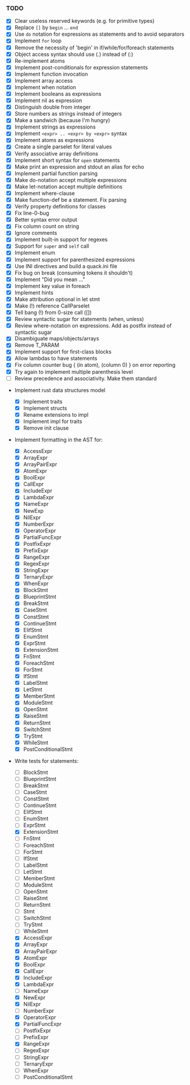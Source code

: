 ### TODO

- [x] Clear useless reserved keywords (e.g. for primitive types)
- [x] Replace `[]` by `begin` ... `end`
- [x] Use `do` notation for expressions as statements and to avoid separators
- [x] Implement `for` loop
- [x] Remove the necessity of 'begin' in if/while/for/foreach statements
- [x] Object access syntax should use (.) instead of (:)
- [x] Re-implement atoms
- [x] Implement post-conditionals for expression statements
- [x] Implement function invocation
- [x] Implement array access
- [x] Implement when notation
- [x] Implement booleans as expressions
- [x] Implement nil as expression
- [x] Distinguish double from integer
- [x] Store numbers as strings instead of integers
- [x] Make a sandwich (because I'm hungry)
- [x] Implement strings as expressions
- [x] Implement `<expr> .. <expr> by <expr>` syntax
- [x] Implement atoms as expressions
- [x] Create a single parselet for literal values
- [x] Verify associative array definitions
- [x] Implement short syntax for `open` statements
- [x] Make print an expression and stdout an alias for echo
- [x] Implement partial function parsing
- [x] Make do-notation accept multiple expressions
- [x] Make let-notation accept multiple definitions
- [x] Implement where-clause
- [x] Make function-def be a statement. Fix parsing
- [x] Verify property definitions for classes
- [x] Fix line-0-bug
- [x] Better syntax error output
- [x] Fix column count on string
- [x] Ignore comments
- [x] Implement built-in support for regexes
- [x] Support for `super` and `self` call
- [x] Implement enum
- [x] Implement support for parenthesized expressions
- [x] Use INI directives and build a quack.ini file
- [x] Fix bug on break (consuming tokens it shouldn't)
- [x] Implement "Did you mean ..."
- [x] Implement key value in foreach
- [x] Implement hints
- [x] Make attribution optional in let stmt
- [x] Make (!) reference CallParselet
- [x] Tell bang (!) from 0-size call ([])
- [x] Review syntactic sugar for statements (when, unless)
- [x] Review where-notation on expressions. Add as postfix instead of syntactic sugar
- [x] Disambiguate maps/objects/arrays
- [x] Remove T_PARAM
- [x] Implement support for first-class blocks
- [x] Allow lambdas to have statements
- [x] Fix column counter bug { (in atom), (column 0) } on error reporting
- [x] Try again to implement multiple parenthesis level
- [ ] Review precedence and associativity. Make them standard

- Implement rust data structures model
  - [x] Implement traits
  - [x] Implement structs
  - [x] Rename extensions to impl
  - [x] Implement impl for traits
  - [x] Remove init clause

- Implement formatting in the AST for:
  - [x] AccessExpr
  - [x] ArrayExpr
  - [x] ArrayPairExpr
  - [x] AtomExpr
  - [x] BoolExpr
  - [x] CallExpr
  - [x] IncludeExpr
  - [x] LambdaExpr
  - [x] NameExpr
  - [x] NewExp
  - [x] NilExpr
  - [x] NumberExpr
  - [x] OperatorExpr
  - [x] PartialFuncExpr
  - [x] PostfixExpr
  - [x] PrefixExpr
  - [x] RangeExpr
  - [x] RegexExpr
  - [x] StringExpr
  - [x] TernaryExpr
  - [x] WhenExpr
  - [x] BlockStmt
  - [x] BlueprintStmt
  - [x] BreakStmt
  - [x] CaseStmt
  - [x] ConstStmt
  - [x] ContinueStmt
  - [x] ElifStmt
  - [x] EnumStmt
  - [x] ExprStmt
  - [x] ExtensionStmt
  - [x] FnStmt
  - [x] ForeachStmt
  - [x] ForStmt
  - [x] IfStmt
  - [x] LabelStmt
  - [x] LetStmt
  - [x] MemberStmt
  - [x] ModuleStmt
  - [x] OpenStmt
  - [x] RaiseStmt
  - [x] ReturnStmt
  - [x] SwitchStmt
  - [x] TryStmt
  - [x] WhileStmt
  - [x] PostConditionalStmt

- Write tests for statements:

  - [ ] BlockStmt
  - [ ] BlueprintStmt
  - [ ] BreakStmt
  - [ ] CaseStmt
  - [ ] ConstStmt
  - [ ] ContinueStmt
  - [ ] ElifStmt
  - [ ] EnumStmt
  - [ ] ExprStmt
  - [x] ExtensionStmt
  - [ ] FnStmt
  - [ ] ForeachStmt
  - [ ] ForStmt
  - [ ] IfStmt
  - [ ] LabelStmt
  - [ ] LetStmt
  - [ ] MemberStmt
  - [ ] ModuleStmt
  - [ ] OpenStmt
  - [ ] RaiseStmt
  - [ ] ReturnStmt
  - [ ] Stmt
  - [ ] SwitchStmt
  - [ ] TryStmt
  - [ ] WhileStmt
  - [x] AccessExpr
  - [x] ArrayExpr
  - [x] ArrayPairExpr
  - [x] AtomExpr
  - [x] BoolExpr
  - [x] CallExpr
  - [x] IncludeExpr
  - [x] LambdaExpr
  - [ ] NameExpr
  - [x] NewExpr
  - [x] NilExpr
  - [ ] NumberExpr
  - [x] OperatorExpr
  - [x] PartialFuncExpr
  - [ ] PostfixExpr
  - [ ] PrefixExpr
  - [x] RangeExpr
  - [ ] RegexExpr
  - [ ] StringExpr
  - [ ] TernaryExpr
  - [ ] WhenExpr
  - [ ] PostConditionalStmt
